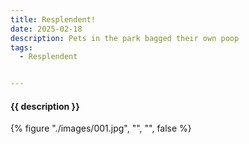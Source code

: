 ```yaml
---
title: Resplendent!
date: 2025-02-18
description: Pets in the park bagged their own poop
tags:
  - Resplendent


---
```


<h4>{{ description }}</h4>

{% figure "./images/001.jpg", "", "", false %}

